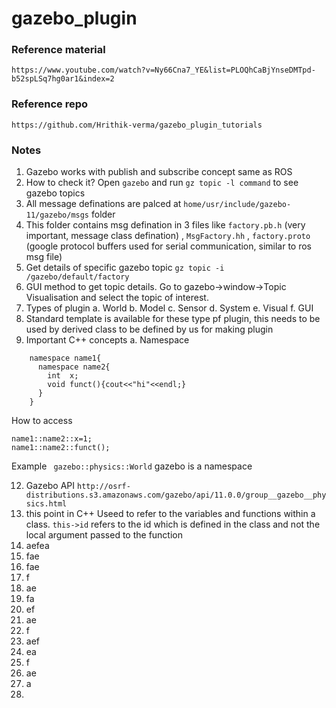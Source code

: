 # gazebo_plugin

### Reference material ###
``` https://www.youtube.com/watch?v=Ny66Cna7_YE&list=PLOQhCaBjYnseDMTpd-b52spLSq7hg0ar1&index=2 ```

### Reference repo ###
``` https://github.com/Hrithik-verma/gazebo_plugin_tutorials ```

### Notes ###
1. Gazebo works with publish and subscribe concept same as ROS
2. How to check it? Open ```gazebo``` and run ```gz topic -l command``` to see gazebo topics
3. All message definations are palced at ```home/usr/include/gazebo-11/gazebo/msgs``` folder
4. This folder contains msg defination in 3 files like ```factory.pb.h``` (very important, message class defination) , ```MsgFactory.hh``` , ```factory.proto``` (google protocol buffers used for serial communication, similar to ros msg file)
5. Get details of specific gazebo topic ```gz topic -i /gazebo/default/factory```
6. GUI method to get topic details. Go to gazebo->window->Topic Visualisation and select the topic of interest.
7. Types of plugin
   a. World
   b. Model
   c. Sensor
   d. System
   e. Visual
   f. GUI
9. Standard template is available for these type pf plugin, this needs to be used by derived class to be defined by us for making plugin
10. Important C++ concepts
   a. Namespace
```
    namespace name1{
      namespace name2{
        int  x;
        void funct(){cout<<"hi"<<endl;}
      }
    }
```

How to access

```
name1::name2::x=1;
name1::name2::funct();
```
Example
``` gazebo::physics::World```
gazebo is a namespace
    
12. Gazebo API ```http://osrf-distributions.s3.amazonaws.com/gazebo/api/11.0.0/group__gazebo__physics.html```
13. this point in C++
    Useed to refer to the variables and functions within a class.
    ``` this->id ``` refers to the id which is defined in the class and not the local argument passed to the function
15. aefea
16. fae
17. fae
18. f
19. ae
20. fa
21. ef
22. ae
23. f
24. aef
25. ea
26. f
27. ae
28. a
29. 
